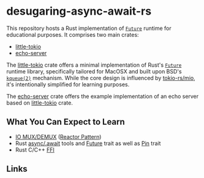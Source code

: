 # desugaring-async-await-rs

This repository hosts a Rust implementation of [`Future`](https://doc.rust-lang.org/std/future/trait.Future.html)
runtime for educational purposes. It comprises two main crates:

 - [little-tokio](./crates/little-tokio)
 - [echo-server](./crates/echo-server)

The [little-tokio](./crates/little-tokio) crate offers a minimal implementation of Rust's
[`Future`](https://doc.rust-lang.org/std/future/trait.Future.html) runtime library, specifically tailored for MacOSX and
built upon BSD's [`kqueue(2)`](https://developer.apple.com/library/archive/documentation/System/Conceptual/ManPages_iPhoneOS/man2/kqueue.2.html)
mechanism. While the core design is influenced by [tokio-rs/mio](https://github.com/tokio-rs/mio),
it's intentionally simplified for learning purposes.

The [echo-server](./crates/echo-server) crate offers the example implementation of an echo server based on
[little-tokio](./crates/little-tokio) crate.

## What You Can Expect to Learn

 - [IO MUX/DEMUX](https://en.wikipedia.org/wiki/Multiplexing) ([Reactor Pattern](https://en.wikipedia.org/wiki/Reactor_pattern))
 - Rust [async/.await](https://rust-lang.github.io/async-book/01_getting_started/01_chapter.html) tools and [Future](https://doc.rust-lang.org/std/future/trait.Future.html) trait as well as [Pin](https://doc.rust-lang.org/std/pin/struct.Pin.html) trait
 - Rust C/C++ [FFI](https://en.wikipedia.org/wiki/Foreign_function_interface)

## Links
